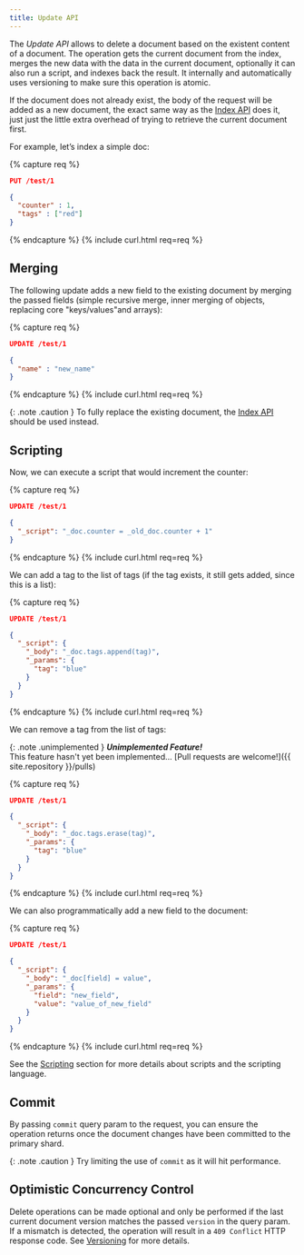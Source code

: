 ```yaml
---
title: Update API
---
```


The _Update API_ allows to delete a document based on the existent content of
a document. The operation gets the current document from the index, merges the
new data with the data in the current document, optionally it can also run a
script, and indexes back the result. It internally and automatically uses
versioning to make sure this operation is atomic.

If the document does not already exist, the body of the request will be added
as a new document, the exact same way as the [Index API](../index-api) does it,
just just the little extra overhead of trying to retrieve the current document
first.

For example, let’s index a simple doc:

{% capture req %}

```json
PUT /test/1

{
  "counter" : 1,
  "tags" : ["red"]
}
```
{% endcapture %}
{% include curl.html req=req %}


## Merging

The following update adds a new field to the existing document by merging the
passed fields (simple recursive merge, inner merging of objects, replacing core
"keys/values"and arrays):

{% capture req %}

```json
UPDATE /test/1

{
  "name" : "new_name"
}
```
{% endcapture %}
{% include curl.html req=req %}

{: .note .caution }
To fully replace the existing document, the [Index API](../index-api) should be
used instead.


## Scripting

Now, we can execute a script that would increment the counter:

{% capture req %}

```json
UPDATE /test/1

{
  "_script": "_doc.counter = _old_doc.counter + 1"
}
```
{% endcapture %}
{% include curl.html req=req %}

We can add a tag to the list of tags (if the tag exists, it still gets added, since this is a list):

{% capture req %}

```json
UPDATE /test/1

{
  "_script": {
    "_body": "_doc.tags.append(tag)",
    "_params": {
      "tag": "blue"
    }
  }
}
```
{% endcapture %}
{% include curl.html req=req %}

We can remove a tag from the list of tags:

{: .note .unimplemented }
**_Unimplemented Feature!_**<br>
This feature hasn't yet been implemented...
[Pull requests are welcome!]({{ site.repository }}/pulls)

{% capture req %}

```json
UPDATE /test/1

{
  "_script": {
    "_body": "_doc.tags.erase(tag)",
    "_params": {
      "tag": "blue"
    }
  }
}
```
{% endcapture %}
{% include curl.html req=req %}

We can also programmatically add a new field to the document:

{% capture req %}

```json
UPDATE /test/1

{
  "_script": {
    "_body": "_doc[field] = value",
    "_params": {
      "field": "new_field",
      "value": "value_of_new_field"
    }
  }
}
```
{% endcapture %}
{% include curl.html req=req %}

See the [Scripting](../scripting) section for more details about scripts
and the scripting language.


## Commit

By passing `commit` query param to the request, you can ensure the operation
returns once the document changes have been committed to the primary shard.

{: .note .caution }
Try limiting the use of `commit` as it will hit performance.


## Optimistic Concurrency Control

Delete operations can be made optional and only be performed if the last
current document version matches the passed `version` in the query param. If a
mismatch is detected, the operation will result in a `409 Conflict` HTTP response
code. See [Versioning](../versioning) for more details.
